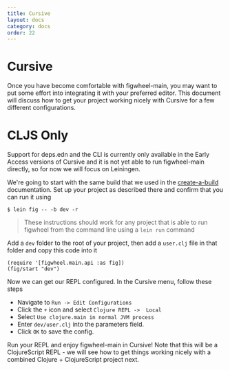 ```yaml
---
title: Cursive
layout: docs
category: docs
order: 22
---
```


# Cursive

Once you have become comfortable with figwheel-main, you may want to put some effort into integrating it with your preferred editor. This document will discuss how to get your project working nicely with Cursive for a few different configurations.


# CLJS Only 

Support for deps.edn and the CLI is currently only available in the Early Access versions of Cursive and it is not yet able to run figwheel-main directly, so for now we will focus on Leiningen.
 
We're going to start with the same build that we used in the [create-a-build] documentation. Set up your project as described there and confirm that you can run it using
 
```shell
$ lein fig -- -b dev -r
```
> These instructions should work for any project that is able to run figwheel from the command line using a `lein run` command

Add a `dev` folder to the root of your project, then add a `user.clj` file in that folder and copy this code into it 

```
(require '[figwheel.main.api :as fig])
(fig/start "dev")
```

Now we can get our REPL configured. In the Cursive menu, follow these steps

* Navigate to `Run -> Edit Configurations`
* Click the `+` icon and select `Clojure REPL ->  Local`
* Select `Use clojure.main in normal JVM process` 
* Enter `dev/user.clj` into the parameters field. 
* Click `OK` to save the config.

Run your REPL and enjoy figwheel-main in Cursive! Note that this will be a ClojureScript REPL - we will see how to get things working nicely with a combined Clojure + ClojureScript project next.

[create-a-build]: https://figwheel.org/docs/create_a_build.html
